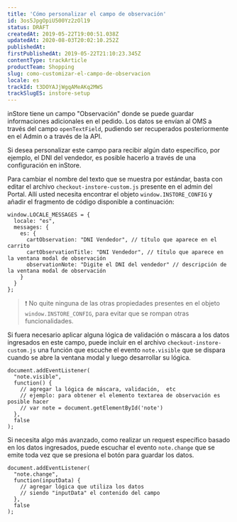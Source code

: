 ```yaml
---
title: 'Cómo personalizar el campo de observación'
id: 3os5JpgOpiU500Yz2zOl19
status: DRAFT
createdAt: 2019-05-22T19:00:51.038Z
updatedAt: 2020-08-03T20:02:10.252Z
publishedAt: 
firstPublishedAt: 2019-05-22T21:10:23.345Z
contentType: trackArticle
productTeam: Shopping
slug: como-customizar-el-campo-de-observacion
locale: es
trackId: t3DOYAJjWgqAMeAKq2MWS
trackSlugES: instore-setup
---
```


inStore tiene un campo "Observación" donde se puede guardar informaciones  adicionales en el pedido. Los datos se envían al OMS a través del campo `openTextField`, pudiendo ser recuperados posteriormente en el Admin o a través de la API.

Si desea personalizar este campo para recibir algún dato específico, por ejemplo, el DNI del vendedor, es posible hacerlo a través de una configuración en inStore.

Para cambiar el nombre del texto que se muestra por estándar, basta con editar el archivo `checkout-instore-custom.js` presente en el admin del Portal. Allí usted necesita encontrar el objeto `window.INSTORE_CONFIG` y añadir el fragmento de código disponible a continuación:

```
window.LOCALE_MESSAGES = {
  locale: "es",
  messages: {
    es: {
      cartObservation: "DNI Vendedor", // título que aparece en el carrito
      cartObservationTitle: "DNI Vendedor", // título que aparece en la ventana modal de observación 
      observationNote: "Digite el DNI del vendedor" // descripción de la ventana modal de observación 
    }
  }
};
```
>❗ No quite ninguna de las otras propiedades presentes en el objeto
> `window.INSTORE_CONFIG`, para evitar que se rompan otras funcionalidades.

Si fuera necesario aplicar alguna lógica de validación o máscara a los datos ingresados en este campo, puede incluir en el archivo `checkout-instore-custom.js` una función que escuche el evento `note.visible` que se dispara cuando se abre la ventana modal y luego desarrollar su lógica.

```
document.addEventListener(
  "note.visible",
  function() {
    // agregar la lógica de máscara, validación,  etc
    // ejemplo: para obtener el elemento textarea de observación es posible hacer
    // var note = document.getElementById('note')
  },
  false
);
```

Si necesita algo más avanzado, como realizar un request específico basado en los datos ingresados, puede escuchar el evento `note.change` que se emite toda vez que se presiona el botón para guardar los datos.

```
document.addEventListener(
  "note.change",
  function(inputData) {
    // agregar lógica que utiliza los datos
    // siendo "inputData" el contenido del campo 
  },
  false
);
```
